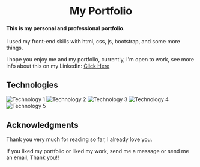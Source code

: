 <h1 style='text-align:center'>My Portfolio</h1>

<h4>This is my personal and professional portfolio.</h4>
<p>I used my front-end skills with html, css, js, bootstrap, and some more things.</p>
<p>I hope you enjoy me and my portfolio, currently, I'm open to work, see more info about this on my LinkedIn: <a href='www.linkedin.com/in/eric-luis-da-silva-mauricio-142624279'>Click Here</a></p>

<h2>Technologies</h2>

![Technology 1](https://github.com/lmaurici0/Personal-Portfolio/blob/main/assets/135241097/582590d2-31ed-4bf6-a846-a2131a945d5c.png)
![Technology 2](https://github.com/lmaurici0/Personal-Portfolio/blob/main/assets/135241097/5df58a4b-e0e3-493b-8755-e20ca0c69c00.png)
![Technology 3](https://github.com/lmaurici0/Personal-Portfolio/blob/main/assets/135241097/187a7026-e83b-417c-b0e4-bb80aa50e6bc.png)
![Technology 4](https://github.com/lmaurici0/Personal-Portfolio/blob/main/assets/135241097/2eeb75e7-828a-4bca-a540-640a0b7b3edc.png)
![Technology 5](https://github.com/lmaurici0/Personal-Portfolio/blob/main/assets/135241097/214c6fef-c9af-4fee-ac7f-37599105cfab.png)

<h2>Acknowledgments</h2>
<p>Thank you very much for reading so far, I already love you.</p>
<p>If you liked my portfolio or liked my work, send me a message or send me an email, Thank you!!</p>
